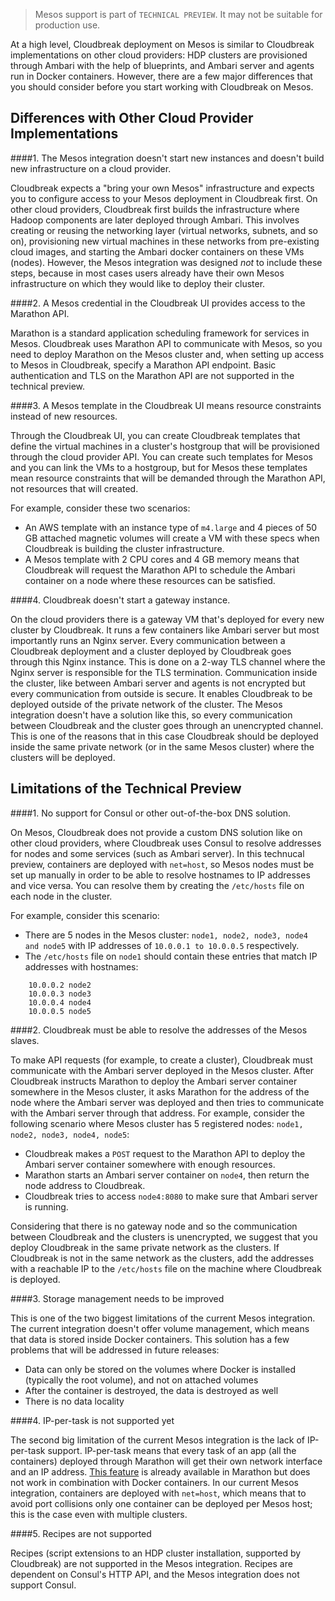 > Mesos support is part of `TECHNICAL PREVIEW`. It may not be suitable for production use.

 At a high level, Cloudbreak deployment on Mesos is similar to Cloudbreak implementations on other cloud providers: HDP clusters are provisioned through Ambari with the help of blueprints, and Ambari server and agents run in Docker containers. However, there are a few major differences that you should consider before you start working with Cloudbreak on Mesos.

## Differences with Other Cloud Provider Implementations

####1. The Mesos integration doesn't start new instances and doesn't build new infrastructure on a cloud provider.

Cloudbreak expects a "bring your own Mesos" infrastructure and expects you to configure access to your Mesos deployment in Cloudbreak first. On other cloud providers, Cloudbreak first builds the infrastructure where Hadoop components are later deployed through Ambari. This involves creating or reusing the networking layer (virtual networks, subnets, and so on), provisioning new virtual machines in these networks from pre-existing cloud images, and starting the Ambari docker containers on these VMs (nodes). However, the Mesos integration was designed *not* to include these steps, because in most cases users already have their own Mesos infrastructure on which they would like to deploy their cluster. 

####2. A Mesos credential in the Cloudbreak UI provides access to the Marathon API.

Marathon is a standard application scheduling framework for services in Mesos. Cloudbreak uses Marathon API to communicate with Mesos, so you need to deploy Marathon on the Mesos cluster and, when setting up access to Mesos in Cloudbreak, specify a Marathon API endpoint. Basic authentication and TLS on the Marathon API are not supported in the technical preview.

####3. A Mesos template in the Cloudbreak UI means resource constraints instead of new resources.

Through the Cloudbreak UI, you can create Cloudbreak templates that define the virtual machines in a cluster's hostgroup that will be provisioned through the cloud provider API. You can create such templates for Mesos and you can link the VMs to a hostgroup, but for Mesos these templates mean resource constraints that will be demanded through the Marathon API, not resources that will created. 
  
For example, consider these two scenarios:  
- An AWS template with an instance type of `m4.large` and 4 pieces of 50 GB attached magnetic volumes will create a VM with these specs when Cloudbreak is building the cluster infrastructure.
- A Mesos template with 2 CPU cores and 4 GB memory means that Cloudbreak will request the Marathon API to schedule the Ambari container on a node where these resources can be satisfied.

####4. Cloudbreak doesn't start a gateway instance.

On the cloud providers there is a gateway VM that's deployed for every new cluster by Cloudbreak. It runs a few containers like Ambari server but most importantly runs an Nginx server. Every communication between a Cloudbreak deployment and a cluster deployed by Cloudbreak goes through this Nginx instance. This is done on a 2-way TLS channel where the Nginx server is responsible for the TLS termination. Communication inside the cluster, like between Ambari server and agents is not encrypted but every communication from outside is secure. It enables Cloudbreak to be deployed outside of the private network of the cluster. The Mesos integration doesn't have a solution like this, so every communication between Cloudbreak and the cluster goes through an unencrypted channel. This is one of the reasons that in this case Cloudbreak should be deployed inside the same private network (or in the same Mesos cluster) where the clusters will be deployed.

## Limitations of the Technical Preview 

####1. No support for Consul or other out-of-the-box DNS solution.

On Mesos, Cloudbreak does not provide a custom DNS solution like on other cloud providers, where Cloudbreak uses Consul to resolve addresses for nodes and some services (such as Ambari server). In this technucal preview, containers are deployed with `net=host`, so Mesos nodes must be set up manually in order to be able to resolve hostnames to IP addresses and vice versa. You can resolve them by creating the `/etc/hosts` file on each node in the cluster.
  
For example, consider this scenario:  
- There are 5 nodes in the Mesos cluster: `node1, node2, node3, node4 and node5` with IP addresses of `10.0.0.1 to 10.0.0.5` respectively.
- The `/etc/hosts` file on `node1` should contain these entries that match IP addresses with hostnames:

```
	10.0.0.2 node2
	10.0.0.3 node3
	10.0.0.4 node4
	10.0.0.5 node5
```

####2. Cloudbreak must be able to resolve the addresses of the Mesos slaves.

To make API requests (for example, to create a cluster), Cloudbreak must communicate with the Ambari server deployed in the Mesos cluster. After Cloudbreak instructs Marathon to deploy the Ambari server container somewhere in the Mesos cluster, it asks Marathon for the address of the node where the Ambari server was deployed and then tries to communicate with the Ambari server through that address. For example, consider the following scenario where Mesos cluster has 5 registered nodes: `node1, node2, node3, node4, node5`:

- Cloudbreak makes a `POST` request to the Marathon API to deploy the Ambari server container somewhere with enough resources.
- Marathon starts an Ambari server container on `node4`, then return the node address to Cloudbreak.
- Cloudbreak tries to access `node4:8080` to make sure that Ambari server is running.

Considering that there is no gateway node and so the communication between Cloudbreak and the clusters is unencrypted, we suggest that you deploy Cloudbreak in the same private network as the clusters. If Cloudbreak is not in the same network as the clusters, add the addresses with a reachable IP to the `/etc/hosts` file on the machine where Cloudbreak is deployed.

####3. Storage management needs to be improved

This is one of the two biggest limitations of the current Mesos integration. The current integration doesn't offer volume management, which means that data is stored inside Docker containers. This solution has a few problems that will be addressed in future releases:
  
- Data can only be stored on the volumes where Docker is installed (typically the root volume), and not on attached volumes
- After the container is destroyed, the data is destroyed as well
- There is no data locality

####4. IP-per-task is not supported yet

The second big limitation of the current Mesos integration is the lack of IP-per-task support. IP-per-task means that every task of an app (all the containers) deployed through Marathon will get their own network interface and an IP address. [This feature](https://mesosphere.github.io/marathon/docs/ip-per-task.html) is already available in Marathon but does not work in combination with Docker containers. In our current Mesos integration, containers are deployed with `net=host`, which means that to avoid port collisions only one container can be deployed per Mesos host; this is the case even with multiple clusters.

####5. Recipes are not supported

Recipes (script extensions to an HDP cluster installation, supported by Cloudbreak) are not supported in the Mesos integration. Recipes are dependent on Consul's HTTP API, and the Mesos integration does not support Consul.

